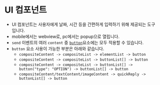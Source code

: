 # **UI 컴포넌트**
* UI 컴포넌트는 사용자에게 날짜, 시간 등을 간편하게 입력하기 위해 제공되는 도구입니다.
* mobile에서는 webview로, pc에서는 popup으로 열립니다.
* `send` 이벤트의 여러 `content` 중 [`button`](/README.md#button-object)요소에는 모두 적용할 수 있습니다.
* `button` 요소 사용이 가능한 부분은 아래와 같습니다. 
  * `compositeContent -> compositeList -> elementList -> button`
  * `compositeContent -> compositeList -> buttonList[] -> button`
  * `compositeContent -> compositeList -> buttonList[] -> button("type": "OPTION") -> buttonList[] -> button`
  * `compositeContent/textContent/imageContent -> quickReply -> buttonList[] -> button`

